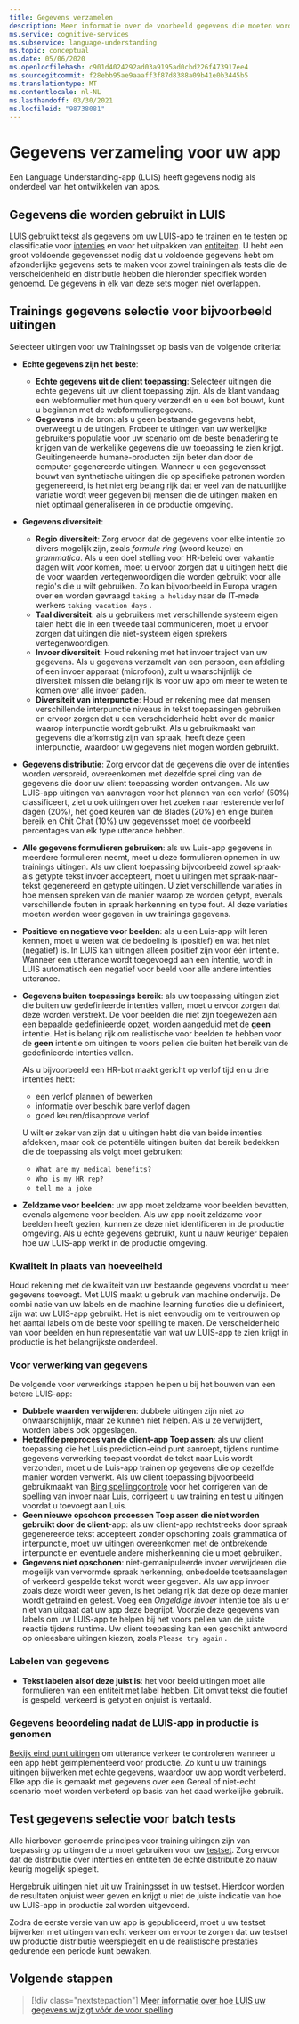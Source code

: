 ```yaml
---
title: Gegevens verzamelen
description: Meer informatie over de voorbeeld gegevens die moeten worden verzameld tijdens het ontwikkelen van uw app
ms.service: cognitive-services
ms.subservice: language-understanding
ms.topic: conceptual
ms.date: 05/06/2020
ms.openlocfilehash: c901d4024292ad03a9195ad0cbd226f473917ee4
ms.sourcegitcommit: f28ebb95ae9aaaff3f87d8388a09b41e0b3445b5
ms.translationtype: MT
ms.contentlocale: nl-NL
ms.lasthandoff: 03/30/2021
ms.locfileid: "98738081"
---
```

# <a name="data-collection-for-your-app"></a>Gegevens verzameling voor uw app

Een Language Understanding-app (LUIS) heeft gegevens nodig als onderdeel van het ontwikkelen van apps.

## <a name="data-used-in-luis"></a>Gegevens die worden gebruikt in LUIS

LUIS gebruikt tekst als gegevens om uw LUIS-app te trainen en te testen op classificatie voor [intenties](luis-concept-intent.md) en voor het uitpakken van [entiteiten](luis-concept-entity-types.md). U hebt een groot voldoende gegevensset nodig dat u voldoende gegevens hebt om afzonderlijke gegevens sets te maken voor zowel trainingen als tests die de verscheidenheid en distributie hebben die hieronder specifiek worden genoemd.  De gegevens in elk van deze sets mogen niet overlappen.

## <a name="training-data-selection-for-example-utterances"></a>Trainings gegevens selectie voor bijvoorbeeld uitingen

Selecteer uitingen voor uw Trainingsset op basis van de volgende criteria:

* **Echte gegevens zijn het beste**:
    * **Echte gegevens uit de client toepassing**: Selecteer uitingen die echte gegevens uit uw client toepassing zijn.  Als de klant vandaag een webformulier met hun query verzendt en u een bot bouwt, kunt u beginnen met de webformuliergegevens.
    * **Gegevens** in de bron: als u geen bestaande gegevens hebt, overweegt u de uitingen.  Probeer te uitingen van uw werkelijke gebruikers populatie voor uw scenario om de beste benadering te krijgen van de werkelijke gegevens die uw toepassing te zien krijgt. Geuitingeneerde humane-producten zijn beter dan door de computer gegenereerde uitingen.  Wanneer u een gegevensset bouwt van synthetische uitingen die op specifieke patronen worden gegenereerd, is het niet erg belang rijk dat er veel van de natuurlijke variatie wordt weer gegeven bij mensen die de uitingen maken en niet optimaal generaliseren in de productie omgeving.
* **Gegevens diversiteit**:
    * **Regio diversiteit**: Zorg ervoor dat de gegevens voor elke intentie zo divers mogelijk zijn, zoals _formule ring_ (woord keuze) en _grammatica_.  Als u een doel stelling voor HR-beleid over vakantie dagen wilt voor komen, moet u ervoor zorgen dat u uitingen hebt die de voor waarden vertegenwoordigen die worden gebruikt voor alle regio's die u wilt gebruiken.  Zo kan bijvoorbeeld in Europa vragen over en worden gevraagd `taking a holiday` naar de IT-mede werkers `taking vacation days` .
    * **Taal diversiteit**: als u gebruikers met verschillende systeem eigen talen hebt die in een tweede taal communiceren, moet u ervoor zorgen dat uitingen die niet-systeem eigen sprekers vertegenwoordigen.
    * **Invoer diversiteit**: Houd rekening met het invoer traject van uw gegevens. Als u gegevens verzamelt van een persoon, een afdeling of een invoer apparaat (microfoon), zult u waarschijnlijk de diversiteit missen die belang rijk is voor uw app om meer te weten te komen over alle invoer paden.
    * **Diversiteit van interpunctie**: Houd er rekening mee dat mensen verschillende interpunctie niveaus in tekst toepassingen gebruiken en ervoor zorgen dat u een verscheidenheid hebt over de manier waarop interpunctie wordt gebruikt. Als u gebruikmaakt van gegevens die afkomstig zijn van spraak, heeft deze geen interpunctie, waardoor uw gegevens niet mogen worden gebruikt.
* **Gegevens distributie**: Zorg ervoor dat de gegevens die over de intenties worden verspreid, overeenkomen met dezelfde sprei ding van de gegevens die door uw client toepassing worden ontvangen. Als uw LUIS-app uitingen van aanvragen voor het plannen van een verlof (50%) classificeert, ziet u ook uitingen over het zoeken naar resterende verlof dagen (20%), het goed keuren van de Blades (20%) en enige buiten bereik en Chit Chat (10%) uw gegevensset moet de voorbeeld percentages van elk type utterance hebben.
* **Alle gegevens formulieren gebruiken**: als uw Luis-app gegevens in meerdere formulieren neemt, moet u deze formulieren opnemen in uw trainings uitingen. Als uw client toepassing bijvoorbeeld zowel spraak-als getypte tekst invoer accepteert, moet u uitingen met spraak-naar-tekst gegenereerd en getypte uitingen.  U ziet verschillende variaties in hoe mensen spreken van de manier waarop ze worden getypt, evenals verschillende fouten in spraak herkenning en type fout.  Al deze variaties moeten worden weer gegeven in uw trainings gegevens.
* **Positieve en negatieve voor beelden**: als u een Luis-app wilt leren kennen, moet u weten wat de bedoeling is (positief) en wat het niet (negatief) is. In LUIS kan uitingen alleen positief zijn voor één intentie. Wanneer een utterance wordt toegevoegd aan een intentie, wordt in LUIS automatisch een negatief voor beeld voor alle andere intenties utterance.
* **Gegevens buiten toepassings bereik**: als uw toepassing uitingen ziet die buiten uw gedefinieerde intenties vallen, moet u ervoor zorgen dat deze worden verstrekt. De voor beelden die niet zijn toegewezen aan een bepaalde gedefinieerde opzet, worden aangeduid met de **geen** intentie.  Het is belang rijk om realistische voor beelden te hebben voor de **geen** intentie om uitingen te voors pellen die buiten het bereik van de gedefinieerde intenties vallen.

    Als u bijvoorbeeld een HR-bot maakt gericht op verlof tijd en u drie intenties hebt:
    * een verlof plannen of bewerken
    * informatie over beschik bare verlof dagen
    * goed keuren/disapprove verlof

    U wilt er zeker van zijn dat u uitingen hebt die van beide intenties afdekken, maar ook de potentiële uitingen buiten dat bereik bedekken die de toepassing als volgt moet gebruiken:
    * `What are my medical benefits?`
    * `Who is my HR rep?`
    * `tell me a joke`
* **Zeldzame voor beelden**: uw app moet zeldzame voor beelden bevatten, evenals algemene voor beelden.  Als uw app nooit zeldzame voor beelden heeft gezien, kunnen ze deze niet identificeren in de productie omgeving. Als u echte gegevens gebruikt, kunt u nauw keuriger bepalen hoe uw LUIS-app werkt in de productie omgeving.

### <a name="quality-instead-of-quantity"></a>Kwaliteit in plaats van hoeveelheid

Houd rekening met de kwaliteit van uw bestaande gegevens voordat u meer gegevens toevoegt.  Met LUIS maakt u gebruik van machine onderwijs.  De combi natie van uw labels en de machine learning functies die u definieert, zijn wat uw LUIS-app gebruikt.  Het is niet eenvoudig om te vertrouwen op het aantal labels om de beste voor spelling te maken.  De verscheidenheid van voor beelden en hun representatie van wat uw LUIS-app te zien krijgt in productie is het belangrijkste onderdeel.

### <a name="preprocessing-data"></a>Voor verwerking van gegevens

De volgende voor verwerkings stappen helpen u bij het bouwen van een betere LUIS-app:

* **Dubbele waarden verwijderen**: dubbele uitingen zijn niet zo onwaarschijnlijk, maar ze kunnen niet helpen. Als u ze verwijdert, worden labels ook opgeslagen.
* **Hetzelfde preproces van de client-app Toep assen**: als uw client toepassing die het Luis prediction-eind punt aanroept, tijdens runtime gegevens verwerking toepast voordat de tekst naar Luis wordt verzonden, moet u de Luis-app trainen op gegevens die op dezelfde manier worden verwerkt. Als uw client toepassing bijvoorbeeld gebruikmaakt van [Bing spellingcontrole](../bing-spell-check/overview.md) voor het corrigeren van de spelling van invoer naar Luis, corrigeert u uw training en test u uitingen voordat u toevoegt aan Luis.
* **Geen nieuwe opschoon processen Toep assen die niet worden gebruikt door de client**-app: als uw client-app rechtstreeks door spraak gegenereerde tekst accepteert zonder opschoning zoals grammatica of interpunctie, moet uw uitingen overeenkomen met de ontbrekende interpunctie en eventuele andere misherkenning die u moet gebruiken.
* **Gegevens niet opschonen**: niet-gemanipuleerde invoer verwijderen die mogelijk van vervormde spraak herkenning, onbedoelde toetsaanslagen of verkeerd gespelde tekst wordt weer gegeven. Als uw app invoer zoals deze wordt weer geven, is het belang rijk dat deze op deze manier wordt getraind en getest. Voeg een _Ongeldige invoer_ intentie toe als u er niet van uitgaat dat uw app deze begrijpt. Voorzie deze gegevens van labels om uw LUIS-app te helpen bij het voors pellen van de juiste reactie tijdens runtime. Uw client toepassing kan een geschikt antwoord op onleesbare uitingen kiezen, zoals `Please try again` .

### <a name="labeling-data"></a>Labelen van gegevens

* **Tekst labelen alsof deze juist is**: het voor beeld uitingen moet alle formulieren van een entiteit met label hebben. Dit omvat tekst die foutief is gespeld, verkeerd is getypt en onjuist is vertaald.

### <a name="data-review-after-luis-app-is-in-production"></a>Gegevens beoordeling nadat de LUIS-app in productie is genomen

[Bekijk eind punt uitingen](luis-concept-review-endpoint-utterances.md) om utterance verkeer te controleren wanneer u een app hebt geïmplementeerd voor productie.  Zo kunt u uw trainings uitingen bijwerken met echte gegevens, waardoor uw app wordt verbeterd. Elke app die is gemaakt met gegevens over een Gereal of niet-echt scenario moet worden verbeterd op basis van het daad werkelijke gebruik.

## <a name="test-data-selection-for-batch-testing"></a>Test gegevens selectie voor batch tests

Alle hierboven genoemde principes voor training uitingen zijn van toepassing op uitingen die u moet gebruiken voor uw [testset](./luis-how-to-batch-test.md). Zorg ervoor dat de distributie over intenties en entiteiten de echte distributie zo nauw keurig mogelijk spiegelt.

Hergebruik uitingen niet uit uw Trainingsset in uw testset. Hierdoor worden de resultaten onjuist weer geven en krijgt u niet de juiste indicatie van hoe uw LUIS-app in productie zal worden uitgevoerd.

Zodra de eerste versie van uw app is gepubliceerd, moet u uw testset bijwerken met uitingen van echt verkeer om ervoor te zorgen dat uw testset uw productie distributie weerspiegelt en u de realistische prestaties gedurende een periode kunt bewaken.

## <a name="next-steps"></a>Volgende stappen

> [!div class="nextstepaction"]
> [Meer informatie over hoe LUIS uw gegevens wijzigt vóór de voor spelling](luis-concept-data-alteration.md)